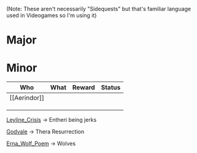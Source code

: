 (Note: These aren't necessarily "Sidequests" but that's familiar language used in Videogames so I'm using it)


# Major




# Minor

| Who          | What | Reward | Status |
| ------------ | ---- | ------ | ------ |
| [[Aerindor]] |      |        |        |
|              |      |        |        |
|              |      |        |        |
|              |      |        |        |


[Leyline_Crisis](../../../things/Leyline_Crisis.md) -> Entheri being jerks

[Godvale](../../../things/Godvale.md) -> Thera Resurrection

[Erna_Wolf_Poem](../../../things/Erna_Wolf_Poem.md) -> Wolves

